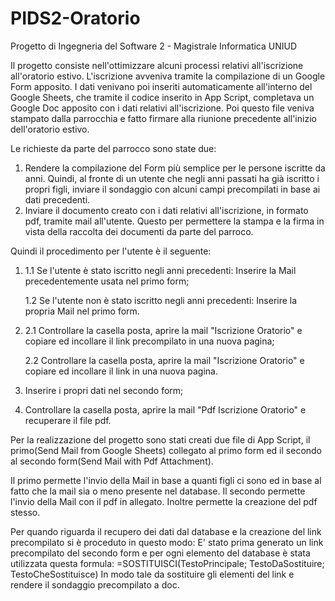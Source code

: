 # PIDS2-Oratorio
Progetto di Ingegneria del Software 2 - Magistrale Informatica UNIUD

Il progetto consiste nell'ottimizzare alcuni processi relativi all'iscrizione all'oratorio estivo. 
L'iscrizione avveniva tramite la compilazione di un Google Form apposito. I dati venivano poi inseriti automaticamente all'interno del Google Sheets, che tramite il codice inserito in App Script, completava un Google Doc apposito con i dati relativi all'iscrizione. Poi questo file veniva stampato dalla parrocchia e fatto firmare alla riunione precedente all'inizio dell'oratorio estivo.

Le richieste da parte del parrocco sono state due:
1. Rendere la compilazione del Form più semplice per le persone iscritte da anni. Quindi, al fronte di un utente che negli anni passati ha già iscritto i propri figli, inviare il sondaggio con alcuni campi precompilati in base ai dati precedenti.
2. Inviare il documento creato con i dati relativi all'iscrizione, in formato pdf, tramite mail all'utente. Questo per permettere la stampa e la firma in vista della raccolta dei documenti da parte del parroco.

Quindi il procedimento per l'utente è il seguente:
1. 1.1 Se l'utente è stato iscritto negli anni precedenti: Inserire la Mail precedentemente usata nel primo form;

   1.2 Se l'utente non è stato iscritto negli anni precedenti: Inserire la propria Mail nel primo form.
3. 2.1 Controllare la casella posta, aprire la mail "Iscrizione Oratorio" e copiare ed incollare il link precompilato in una nuova pagina;

   2.2 Controllare la casella posta, aprire la mail "Iscrizione Oratorio" e copiare ed incollare il link in una nuova pagina.
5. Inserire i propri dati nel secondo form;
6. Controllare la casella posta, aprire la mail "Pdf Iscrizione Oratorio" e recuperare il file pdf.

Per la realizzazione del progetto sono stati creati due file di App Script, il primo(Send Mail from Google Sheets) collegato al primo form ed il secondo al secondo form(Send Mail with Pdf Attachment).

Il primo permette l'invio della Mail in base a quanti figli ci sono ed in base al fatto che la mail sia o meno presente nel database.
Il secondo permette l'invio della Mail con il pdf in allegato. Inoltre permette la creazione del pdf stesso.


Per quando riguarda il recupero dei dati dal database e la creazione del link precompilato si è proceduto in questo modo:
E' stato prima generato un link precompilato del secondo form e per ogni elemento del database è stata utilizzata questa formula: =SOSTITUISCI(TestoPrincipale; TestoDaSostituire; TestoCheSostituisce)
In modo tale da sostituire gli elementi del link e rendere il sondaggio precompilato a doc.

